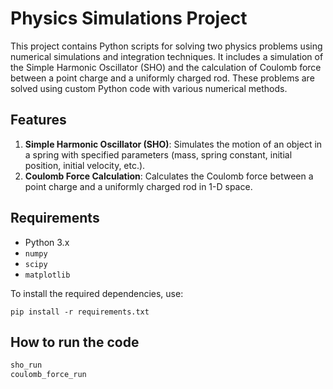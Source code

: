 # Physics Simulations Project

This project contains Python scripts for solving two physics problems using numerical simulations and integration techniques. It includes a simulation of the Simple Harmonic Oscillator (SHO) and the calculation of Coulomb force between a point charge and a uniformly charged rod. These problems are solved using custom Python code with various numerical methods.

## Features

1. **Simple Harmonic Oscillator (SHO)**: Simulates the motion of an object in a spring with specified parameters (mass, spring constant, initial position, initial velocity, etc.).
2. **Coulomb Force Calculation**: Calculates the Coulomb force between a point charge and a uniformly charged rod in 1-D space.

## Requirements

- Python 3.x
- `numpy`
- `scipy`
- `matplotlib`

To install the required dependencies, use:

```
pip install -r requirements.txt
```
## How to run the code

```bash
sho_run
coulomb_force_run
